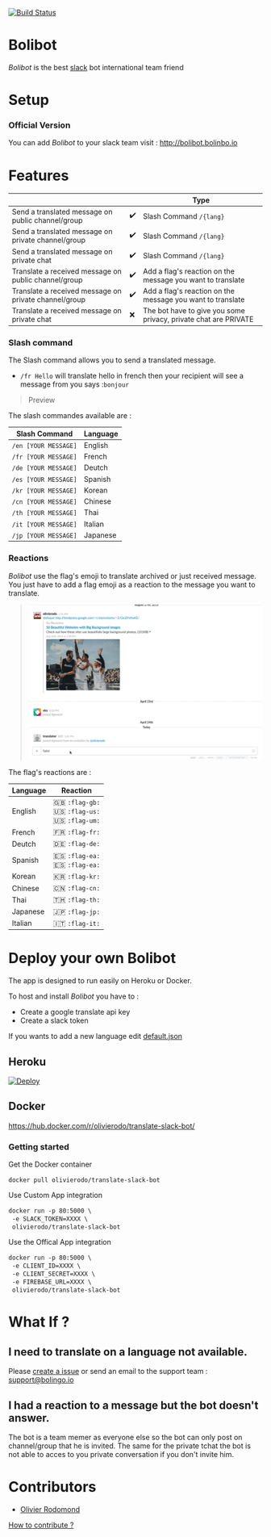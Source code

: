 [![Build Status](https://travis-ci.org/olivierodo/bolibot.svg?branch=master)](https://travis-ci.org/olivierodo/translator-slack-bot)

# Bolibot

*Bolibot* is the best [slack](https://slack.com/) bot international team friend

# Setup

### Official Version

You can add *Bolibot* to your slack team visit : http://bolibot.bolinbo.io

# Features

|  |  | Type  |
| ----------------------------------------------------- | ------------------- | ------------------------ |
| Send a translated message on public channel/group     | :heavy_check_mark:  | Slash Command `/{lang}` |
| Send a translated message on private channel/group    | :heavy_check_mark:  | Slash Command `/{lang}` |
| Send a translated message on private chat             | :heavy_check_mark:  | Slash Command `/{lang}` |
| Translate a received message on public channel/group  | :heavy_check_mark:  | Add a flag's reaction on the message you want to translate |
| Translate a received message on private channel/group | :heavy_check_mark:  | Add a flag's reaction on the message you want to translate |
| Translate a received message on private chat          | :x:                 | The bot have to give you some privacy, private chat are PRIVATE |

### Slash command

The Slash command allows you to send a translated message.

* `/fr Hello` will translate hello in french then your recipient will see a message from you says :`bonjour`

> Preview

The slash commandes available are :

| Slash Command              | Language |
| -------------------- | -------- |
| `/en [YOUR MESSAGE]` | English  |
| `/fr [YOUR MESSAGE]` | French   |
| `/de [YOUR MESSAGE]` | Deutch   |
| `/es [YOUR MESSAGE]` | Spanish  |
| `/kr [YOUR MESSAGE]` | Korean   |
| `/cn [YOUR MESSAGE]` | Chinese  |
| `/th [YOUR MESSAGE]` | Thai     |
| `/it [YOUR MESSAGE]` | Italian  |
| `/jp [YOUR MESSAGE]` | Japanese |


### Reactions

*Bolibot* use the flag's emoji to translate archived or just received message.
You just have to add a flag emoji as a reaction to the message you want to translate.

> ![preview reaction](doc/img/preview_reaction.gif)

The flag's reactions are :

| Language | Reaction |
| ----     | ---- |
| English | :gb: `:flag-gb:` <br> :us: `:flag-us:` <br> :us: `:flag-um:` |
| French | :fr: `:flag-fr:` |
| Deutch | :de: `:flag-de:` |
| Spanish | :es: `:flag-ea:` <br> :es: `:flag-ea:` |
| Korean | :kr: `:flag-kr:`|
| Chinese | :cn: `:flag-cn:`|
| Thai | 🇹🇭  `:flag-th:`|
| Japanese | :jp:  `:flag-jp:`|
| Italian | :it:  `:flag-it:`|

# Deploy your own Bolibot

The app is designed to run easily on Heroku or Docker.

To host and install *Bolibot* you have to :
* Create a google translate api key
* Create a slack token

If you wants to add a new language edit [default.json](/config/defaulg.json)


## Heroku

[![Deploy](https://www.herokucdn.com/deploy/button.svg)](https://heroku.com/deploy?template=https://github.com/olivierodo/translator-slack-bot)

## Docker

https://hub.docker.com/r/olivierodo/translate-slack-bot/

### Getting started

Get the Docker container
```
docker pull olivierodo/translate-slack-bot
```

Use Custom App integration

```
docker run -p 80:5000 \
 -e SLACK_TOKEN=XXXX \
 olivierodo/translate-slack-bot
```

Use the Offical App integration

```
docker run -p 80:5000 \
 -e CLIENT_ID=XXXX \
 -e CLIENT_SECRET=XXXX \
 -e FIREBASE_URL=XXXX \
 olivierodo/translate-slack-bot
```

# What If ?

## I need to translate on a language not available.

Please [create a issue](https://github.com/olivierodo/bolibot/issues/new) or send an email to the support team : support@bolingo.io

## I had a reaction to a message but the bot doesn't answer.

The bot is a team memer as everyone else so the bot can only post on channel/group that he is invited.
The same for the private tchat the bot is not able to acces to you private conversation if you don't invite him.

# Contributors

* [Olivier Rodomond](https://github.com/olivierodo)

[How to contribute ?](doc/contributing.md)
